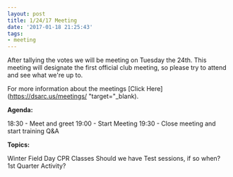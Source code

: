 ```yaml
---
layout: post
title: 1/24/17 Meeting
date: '2017-01-18 21:25:43'
tags:
- meeting
---
```


After tallying the votes we will be meeting on Tuesday the 24th. This meeting will designate the first official club meeting, so please try to attend and see what we're up to.

For more information about the meetings [Click Here](https://dsarc.us/meetings/ "target="_blank).

**Agenda:**

18:30 - Meet and greet
19:00 - Start Meeting
19:30 - Close meeting and start training Q&A

**Topics:**

Winter Field Day
CPR Classes
Should we have Test sessions, if so when?
1st Quarter Activity?